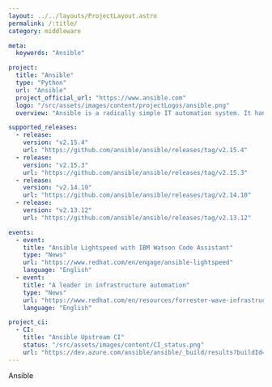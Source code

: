 ```yaml
---
layout: ../../layouts/ProjectLayout.astro
permalink: /:title/
category: middleware

meta:
  keywords: "Ansible"

project:
  title: "Ansible"
  type: "Python"
  url: "Ansible"
  project_official_url: "https://www.ansible.com"
  logo: "/src/assets/images/content/projectLogos/ansible.png"
  overview: "Ansible is a radically simple IT automation system. It handles configuration management, application deployment, cloud provisioning, ad-hoc task execution, network automation, and multi-node orchestration. Ansible makes complex changes like zero-downtime rolling updates with load balancers easy."

supported_releases:
  - release:
    version: "v2.15.4"
    url: "https://github.com/ansible/ansible/releases/tag/v2.15.4"
  - release:
    version: "v2.15.3"
    url: "https://github.com/ansible/ansible/releases/tag/v2.15.3"
  - release:
    version: "v2.14.10"
    url: "https://github.com/ansible/ansible/releases/tag/v2.14.10"
  - release:
    version: "v2.13.12"
    url: "https://github.com/ansible/ansible/releases/tag/v2.13.12"

events:
  - event:
    title: "Ansible Lightspeed with IBM Watson Code Assistant"
    type: "News"
    url: "https://www.redhat.com/en/engage/ansible-lightspeed"
    language: "English"
  - event:
    title: "A leader in infrastructure automation"
    type: "News"
    url: "https://www.redhat.com/en/resources/forrester-wave-infrastructure-automation-analyst-asset"
    language: "English"

project_ci:
  - CI:
    title: "Ansible Upstream CI"
    status: "/src/assets/images/content/CI_status.png"
    url: "https://dev.azure.com/ansible/ansible/_build/results?buildId=90071&view=results"
---
```


<p>Ansible</p>
